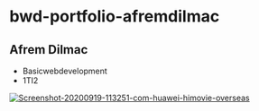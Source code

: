 # bwd-portfolio-afremdilmac
## Afrem Dilmac
* Basicwebdevelopment
* 1TI2

<a href="https://ibb.co/k3m6C5y"><img src="https://i.ibb.co/k3m6C5y/Screenshot-20200919-113251-com-huawei-himovie-overseas.jpg" alt="Screenshot-20200919-113251-com-huawei-himovie-overseas" border="0"></a>
